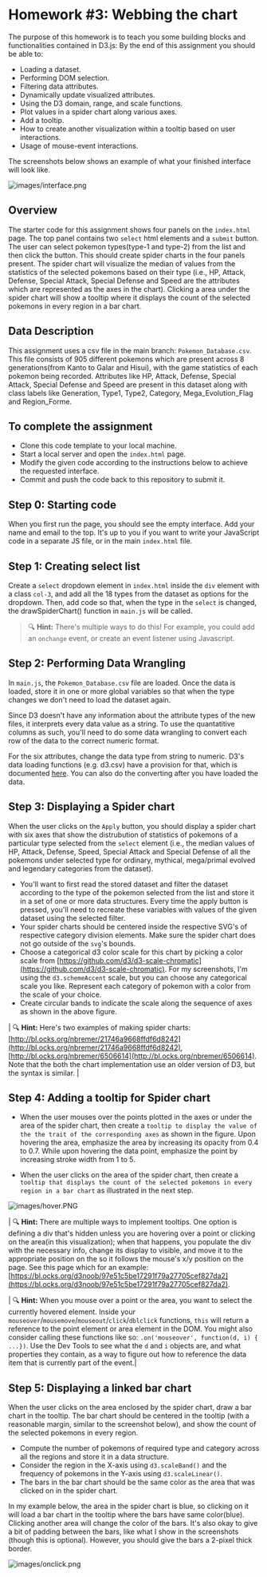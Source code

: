 # Homework #3: Webbing the chart

The purpose of this homework is to teach you some building blocks and functionalities contained in D3.js:
By the end of this assignment you should be able to:

- Loading a dataset.
- Performing DOM selection.
- Filtering data attributes.
- Dynamically update visualized attributes.
- Using the D3 domain, range, and scale functions.
- Plot values in a spider chart along various axes.
- Add a tooltip.
- How to create another visualization within a tooltip based on user interactions.
- Usage of mouse-event interactions.


The screenshots below shows an example of what your finished interface will look like.

![images/interface.png](images/interface.png)

## Overview

The starter code for this assignment shows four panels on the `index.html` page. 
The top panel contains two `select` html elements and a `submit` button. 
The user can select pokemon types(type-1 and type-2) from the list and then click the button. 
This should create spider charts in the four panels present. 
The spider chart will visualize the median of values from the statistics of the selected pokemons based on their type (i.e., HP, Attack, Defense, Special Attack, Special Defense and Speed are the attributes which are represented as the axes in the chart).
Clicking a area under the spider chart will show a tooltip where it displays the count of the selected pokemons in every region in a bar chart. 


## Data Description

This assignment uses a csv file in the main branch: `Pokemon_Database.csv`. 
This file consists of 905 different pokemons which are present across 8 generations(from Kanto to Galar and Hisui), with the game statistics of each pokemon being recorded.
Attributes like HP, Attack, Defense, Special Attack, Special Defense and Speed are present in this dataset along with class labels like Generation, Type1, Type2, Category, Mega_Evolution_Flag and Region_Forme.

## To complete the assignment

- Clone this code template to your local machine.
- Start a local server and open the `index.html` page.
- Modify the given code according to the instructions below to achieve the requested interface.
- Commit and push the code back to this repository to submit it.

## Step 0: Starting code

When you first run the page, you should see the empty interface. Add your name and email to the top. It's up to you if you want to write your JavaScript code in a separate JS file, or in the main `index.html` file.

## Step 1: Creating select list
Create a `select` dropdown element in `index.html` inside the `div` element with a class `col-3`, and add all the 18 types from the dataset as options for the dropdown.
Then, add code so that, when the type in the `select` is changed, the drawSpiderChart() function in `main.js` will be called.

> 🔍 **Hint:** There's multiple ways to do this! For example, you could add an `onchange` event, or create an event listener using Javascript. 

## Step 2: Performing Data Wrangling
In `main.js`, the `Pokemon_Database.csv` file are loaded. Once the data is loaded, store it in one or more global variables so that when the type changes we don't need to load the dataset again.

Since D3 doesn't have any information about the attribute types of the new files, it interprets every data value as a string. To use the quantatitive columns as such, you'll need to do some data wrangling to convert each row of the data to the correct numeric format. 

For the six attributes, change the data type from string to numeric. D3's data loading functions (e.g. d3.csv) have a provision for that, which is documented [here](https://github.com/d3/d3-fetch/blob/master/README.md). You can also do the converting after you have loaded the data.

## Step 3: Displaying a Spider chart
When the user clicks on the `Apply` button, you should display a spider chart with six axes that show the distrubution of statistics of pokemons of a particular type selected from the `select` element (i.e., the median values of HP, Attack, Defense, Speed, Special Attack and Special Defense of all the pokemons under selected type for ordinary, mythical, mega/primal evolved and legendary categories from the dataset).
 
- You'll want to first read the stored dataset and filter the dataset according to the type of the pokemon selected from the list and store it in a set of one or more data structures. Every time the apply button is pressed, you'll need to recreate these variables with values of the given dataset using the selected filter.
- Your spider charts should be centered inside the respective SVG's of respective category division elements. Make sure the spider chart does not go outside of the `svg`'s bounds.
- Choose a categorical d3 color scale for this chart by picking a color scale from [https://github.com/d3/d3-scale-chromatic](https://github.com/d3/d3-scale-chromatic). For my screenshots, I'm using the `d3.schemeAccent` scale, but you can choose any categorical scale you like. Represent each category of pokemon with a color from the scale of your choice.
- Create circular bands to indicate the scale along the sequence of axes as shown in the above figure.

| 🔍 **Hint:** Here's two examples of making spider charts: [http://bl.ocks.org/nbremer/21746a9668ffdf6d8242](http://bl.ocks.org/nbremer/21746a9668ffdf6d8242), [http://bl.ocks.org/nbremer/6506614](http://bl.ocks.org/nbremer/6506614). Note that the both the chart implementation use an older version of D3, but the syntax is similar. |

## Step 4: Adding a tooltip for Spider chart
- When the user mouses over the points plotted in the axes or under the area of the spider chart, then create a `tooltip to display the value of the the trait of the corresponding axes` as shown in the figure. Upon hovering the area, emphasize the area by increasing its opacity from 0.4 to 0.7. While upon hovering the data point, emphasize the point by increasing stroke width from 1 to 5.

- When the user clicks on the area of the spider chart, then create a `tooltip that displays the count of the selected pokemons in every region in a bar chart` as illustrated in the next step.

![images/hover.PNG](images/hover.png)

| 🔍 **Hint:** There are multiple ways to implement tooltips. One option is defining a div that's hidden unless you are hovering over a point or clicking on the area(in this visualization); when that happens, you populate the div with the necessary info, change its display to visible, and move it to the appropriate position on the so it follows the mouse's x/y position on the page. See  this page which for an example: [https://bl.ocks.org/d3noob/97e51c5be17291f79a27705cef827da2](https://bl.ocks.org/d3noob/97e51c5be17291f79a27705cef827da2).


| 🔍 **Hint:** When you mouse over a point or the area, you want to select the currently hovered element. Inside your `mouseover`/`mousemove`/`mouseout`/`click`/`dblclick` functions, `this` will return a reference to the point element or area element in the DOM. You might also consider calling these functions like so: `.on('mouseover', function(d, i) { ...})`. Use the Dev Tools to see what the `d` and `i` objects are, and what properties they contain, as a way to figure out how to reference the data item that is currently part of the event.|


## Step 5: Displaying a linked bar chart

When the user clicks on the area enclosed by the spider chart, draw a bar chart in the tooltip. The bar chart should be centered in the tooltip (with a reasonable margin, similar to the screenshot below), and show the count of the selected pokemons in every region.

- Compute the number of pokemons of required type and category across all the regions and store it in a data structure.
- Consider the region in the X-axis using `d3.scaleBand()` and the frequency of pokemons in the Y-axis using `d3.scaleLinear()`.
- The bars in the bar chart should be the same color as the area that was clicked on in the spider chart.
 
In my example below, the area in the spider chart is blue, so clicking on it will load a bar chart in the tooltip where the bars have same color(blue).
Clicking another area will change the color of the bars. It's also okay to give a bit of padding between the bars, like what I show in the screenshots (though this is optional). 
However, you should give the bars a 2-pixel thick border.

![images/onclick.png](images/onclick.png)
